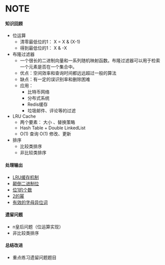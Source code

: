 # NOTE
#### 知识回顾
* 位运算
    * 清零最低位的1： X = X & (X-1) 
    * 得到最低位的1： X & -X 
* 布隆过滤器
   * 一个很长的二进制向量和一系列随机映射函数。布隆过滤器可以用于检索 一个元素是否在一个集合中。
  * 优点：空间效率和查询时间都远远超过一般的算法
  * 缺点：有一定的误识别率和删除困难
  * 应用：
       * 比特币网络
       * 分布式系统
       * Redis缓存
       * 垃圾邮件、评论等的过滤
* LRU Cache
    * 两个要素： 大小 、替换策略
    * Hash Table + Double LinkedList
    * O(1) 查询 O(1) 修改、更新
* 排序
   * 比较类排序
   * 非比较类排序
#### 处理输出

* [LRU缓存机制](https://leetcode-cn.com/problems/lru-cache/solution/lru-huan-cun-ji-zhi-by-leetcode/)
* [颠倒二进制位](https://leetcode-cn.com/problems/reverse-bits/)
* [位1的个数](https://leetcode-cn.com/problems/number-of-1-bits/submissions/)
* [2的幂](https://leetcode-cn.com/problems/number-of-1-bits/submissions/)
* [有效的字母异位词](https://leetcode-cn.com/problems/valid-anagram/)
#### 遗留问题
 * n皇后问题（位运算实现）
 * 非比较类排序

#### 总结改进
* 重点练习遗留问题题目
  

